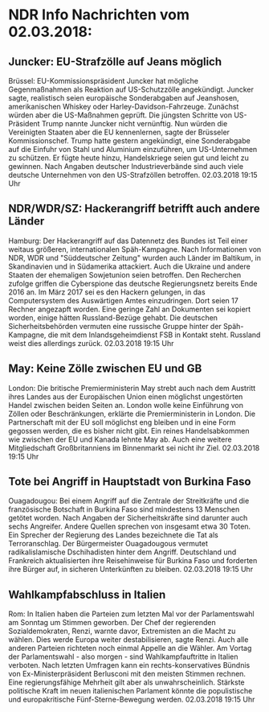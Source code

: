 # NDR Info Nachrichten vom 02.03.2018:


## Juncker: EU-Strafzölle auf Jeans möglich
Brüssel:	EU-Kommissionspräsident Juncker hat mögliche Gegenmaßnahmen als Reaktion auf US-Schutzzölle angekündigt. Juncker sagte, realistisch seien europäische Sonderabgaben auf Jeanshosen, amerikanischen Whiskey oder Harley-Davidson-Fahrzeuge. Zunächst würden aber die US-Maßnahmen geprüft. Die jüngsten Schritte von US-Präsident Trump nannte Juncker nicht vernünftig. Nun würden die Vereinigten Staaten aber die EU kennenlernen, sagte der Brüsseler Kommissionschef. Trump hatte gestern angekündigt, eine Sonderabgabe auf die Einfuhr von Stahl und Aluminium einzuführen, um US-Unternehmen zu schützen. Er fügte heute hinzu, Handelskriege seien gut und leicht zu gewinnen. Nach Angaben deutscher Industrieverbände sind auch viele deutsche Unternehmen von den US-Strafzöllen betroffen. 02.03.2018 19:15 Uhr 

## NDR/WDR/SZ: Hackerangriff betrifft auch andere Länder
Hamburg: Der Hackerangriff auf das Datennetz des Bundes ist Teil einer weitaus größeren, internationalen Späh-Kampagne. Nach Informationen von NDR, WDR und "Süddeutscher Zeitung" wurden auch Länder im Baltikum, in Skandinavien und in Südamerika attackiert. Auch die Ukraine und andere Staaten der ehemaligen Sowjetunion seien betroffen. Den Recherchen zufolge griffen die Cyberspione das deutsche Regierungsnetz bereits Ende 2016 an. Im März 2017 sei es den Hackern gelungen, in das Computersystem des Auswärtigen Amtes einzudringen. Dort seien 17 Rechner angezapft worden. Eine geringe Zahl an Dokumenten sei kopiert worden, einige hätten Russland-Bezüge gehabt. Die deutschen Sicherheitsbehörden vermuten eine russische Gruppe hinter der Späh-Kampagne, die mit dem Inlandsgeheimdienst FSB in Kontakt steht. Russland weist dies allerdings zurück. 02.03.2018 19:15 Uhr 

## May: Keine Zölle zwischen EU und GB
London: Die britische Premierministerin May strebt auch nach dem Austritt ihres Landes aus der Europäischen Union einen möglichst ungestörten Handel zwischen beiden Seiten an. London wolle keine Einführung von Zöllen oder Beschränkungen, erklärte die Premierministerin in London. Die Partnerschaft mit der EU soll möglichst eng bleiben und in eine Form gegossen werden, die es bisher nicht gibt. Ein reines Handelsabkommen wie zwischen der EU und Kanada lehnte May ab. Auch eine weitere Mitgliedschaft Großbritanniens im Binnenmarkt sei nicht ihr Ziel. 02.03.2018 19:15 Uhr 

## Tote bei Angriff in Hauptstadt von Burkina Faso
Ouagadougou:	Bei einem Angriff auf die Zentrale der Streitkräfte und die französische Botschaft in Burkina Faso sind mindestens 13 Menschen getötet worden. Nach Angaben der Sicherheitskräfte sind darunter auch sechs Angreifer. Andere Quellen sprechen von insgesamt etwa 30 Toten. Ein Sprecher der Regierung des Landes bezeichnete die Tat als Terroranschlag. Der Bürgermeister Ouagadougous vermutet radikalislamische Dschihadisten hinter dem Angriff. Deutschland und Frankreich aktualisierten ihre Reisehinweise für Burkina Faso und forderten ihre Bürger auf, in sicheren Unterkünften zu bleiben. 02.03.2018 19:15 Uhr 

## Wahlkampfabschluss in Italien
Rom:	In Italien haben die Parteien zum letzten Mal vor der Parlamentswahl am Sonntag um Stimmen geworben. Der Chef der regierenden Sozialdemokraten, Renzi, warnte davor, Extremisten an die Macht zu wählen. Dies werde Europa weiter destabilisieren, sagte Renzi. Auch alle anderen Parteien richteten noch einmal Appelle an die Wähler. Am Vortag der Parlamentswahl - also morgen - sind Wahlkampfauftritte in Italien verboten. Nach letzten Umfragen kann ein rechts-konservatives Bündnis von Ex-Ministerpräsident Berlusconi mit den meisten Stimmen rechnen. Eine regierungsfähige Mehrheit gilt aber als unwahrscheinlich. Stärkste politische Kraft im neuen italienischen Parlament könnte die populistische und europakritische Fünf-Sterne-Bewegung werden. 02.03.2018 19:15 Uhr 

